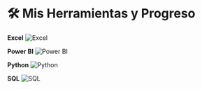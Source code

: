 # 🛠️ Mis Herramientas y Progreso

**Excel**
![Excel](https://progress-bar.dev/80/?title=Excel&color=4CAF50&style=flat)

**Power BI**
![Power BI](https://progress-bar.dev/65/?title=Power%20BI&color=FFC107&style=flat)

**Python**
![Python](https://progress-bar.dev/50/?title=Python&color=FF9800&style=flat)

**SQL**
![SQL](https://progress-bar.dev/90/?title=SQL&color=2196F3&style=flat)

